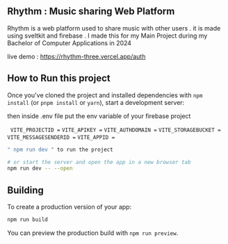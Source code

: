 ## Rhythm : Music sharing Web Platform

Rhythm is a web platform used to share music with other users . it is made using sveltkit and firebase .
I made this for my Main Project during my Bachelor of Computer Applications in 2024

live demo : https://rhythm-three.vercel.app/auth

## How to Run this project 

Once you've cloned the project and installed dependencies with `npm install` (or `pnpm install` or `yarn`), start a development server:

then inside .env file
put the env variable of your firebase project

` VITE_PROJECTID =`
`VITE_APIKEY =`
`VITE_AUTHDOMAIN =`
`VITE_STORAGEBUCKET =`
`VITE_MESSAGESENDERID =`
`VITE_APPID =`



```bash
" npm run dev " to run the project

# or start the server and open the app in a new browser tab
npm run dev -- --open
```

## Building

To create a production version of your app:

```bash
npm run build
```

You can preview the production build with `npm run preview`.

